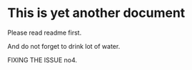 This is yet another document
============================

Please read readme first.

And do not forget to drink lot of water.

FIXING THE ISSUE no4.
